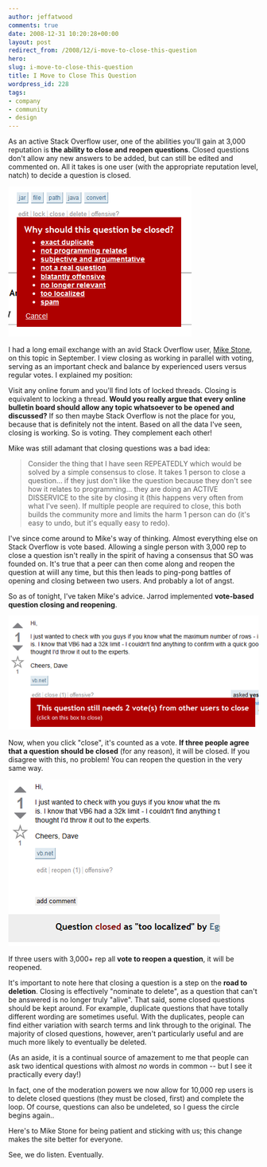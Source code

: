 ```yaml
---
author: jeffatwood
comments: true
date: 2008-12-31 10:20:28+00:00
layout: post
redirect_from: /2008/12/i-move-to-close-this-question
hero: 
slug: i-move-to-close-this-question
title: I Move to Close This Question
wordpress_id: 228
tags:
- company
- community
- design
---
```



As an active Stack Overflow user, one of the abilities you'll gain at 3,000 reputation is **the ability to close and reopen questions**. Closed questions don't allow any new answers to be added, but can still be edited and commented on. All it takes is one user (with the appropriate reputation level, natch) to decide a question is closed.



![stackoverflow-close-menu](/images/wordpress/stackoverflow-close-menu.png)



I had a long email exchange with an avid Stack Overflow user, [Mike Stone](http://stackoverflow.com/users/122/mike-stone), on this topic in September. I view closing as working in parallel with voting, serving as an important check and balance by experienced users versus regular votes. I explained my position:





>
Visit any online forum and you'll find lots of locked threads. Closing is equivalent to locking a thread. **Would you really argue that every online bulletin board should allow any topic whatsoever to be opened and discussed?** If so then maybe Stack Overflow is not the place for you, because that is definitely not the intent. Based on all the data I've seen, closing is working. So is voting. They complement each other!






Mike was still adamant that closing questions was a bad idea:





<blockquote>
Consider the thing that I have seen REPEATEDLY which would be solved by a simple consensus to close.  It takes 1 person to close a question... if they just don't like the question because they don't see how it relates to programming... they are doing an ACTIVE DISSERVICE to the site by closing it (this happens very often from what I've seen).  If multiple people are required to close, this both builds the community more and limits the harm 1 person can do (it's easy to undo, but it's equally easy to redo).
</blockquote>





I've since come around to Mike's way of thinking. Almost everything else on Stack Overflow is vote based. Allowing a single person with 3,000 rep to close a question isn't really in the spirit of having a consensus that SO was founded on. It's true that a peer can then come along and reopen the question at wiill any time, but this then leads to ping-pong battles of opening and closing between two users. And probably a lot of angst.



So as of tonight, I've taken Mike's advice. Jarrod implemented **vote-based question closing and reopening**.



![stackoverflow-move-to-close](/images/wordpress/stackoverflow-move-to-close.png)



Now, when you click "close", it's counted as a vote. **If three people agree that a question should be closed** (for any reason), it will be closed. If you disagree with this, no problem! You can reopen the question in the very same way. 



![stackoverflow-move-to-open](/images/wordpress/stackoverflow-move-to-open.png)



If three users with 3,000+ rep all **vote to reopen a question**, it will be reopened.



It's important to note here that closing a question is a step on the **road to deletion**. Closing is effectively "nominate to delete", as a question that can't be answered is no longer truly "alive". That said, some closed questions should be kept around. For example, duplicate questions that have totally different wording are sometimes useful. With the duplicates, people can find either variation with search terms and link through to the original. The majority of closed questions, however, aren't particularly useful and are much more likely to eventually be deleted.



(As an aside, it is a continual source of amazement to me that people can ask two identical questions with almost _no_ words in common -- but I see it practically every day!)



In fact, one of the moderation powers we now allow for 10,000 rep users is to delete closed questions (they must be closed, first) and complete the loop. Of course, questions can also be undeleted, so I guess the circle begins again..



Here's to Mike Stone for being patient and sticking with us; this change makes the site better for everyone.



See, we do listen. Eventually.

